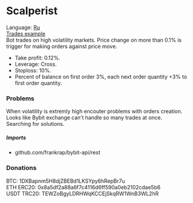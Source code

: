# Scalperist
Language: [Ru](https://github.com/BlndMrn/Scalperist/blob/main/readme/readme.ru.md)  
[Trades example](https://www.youtube.com/watch?v=ys-YOsoCF34)  
Bot trades on high volatility markets.  Price change on more than 0.1% is trigger for making orders against price move.
- Take profit: 0.12%.
- Leverage: Cross.
- Stoploss: 10%.
- Percent of balance on first order 3%, each next order quantity +3% to first order quantity. 

### Problems
When volatility is extremly high encouter problems with orders creation. Looks like Bybit exchange can't handle so many trades at once.  
Searching for solutions.

##### Imports
- github.com/frankrap/bybit-api/rest

### Donations
BTC: 1DXBapnm5H8djZBEBd1LKSYpy6hRepBr7u  
ETH ERC20: 0x8a5df2a88a6f7c4116d6ff590a0eb2102cdae5b6  
USDT TRC20: TEWZoBgyLDRHWqKCCEjSkqRW1WnB3WL2hR  
